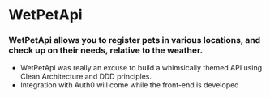 # WetPetApi
### WetPetApi allows you to register pets in various locations, and check up on their needs, relative to the weather.

- WetPetApi was really an excuse to build a whimsically themed API using Clean Architecture and DDD principles.
- Integration with Auth0 will come while the front-end is developed